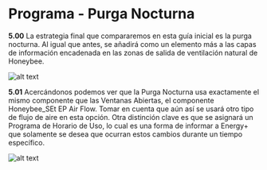 # Programa - Purga Nocturna

**5.00** La estrategia final que compararemos en esta guía inicial es la purga nocturna. Al igual que antes, se añadirá como un elemento más a las capas de información encadenada en las zonas de salida de ventilación natural de Honeybee.

![alt text](https://user-images.githubusercontent.com/44324576/52487947-15713780-2bbf-11e9-9a2a-45c631d04174.png)

**5.01** Acercándonos podemos ver que la Purga Nocturna usa exactamente el mismo componente que las Ventanas Abiertas, el componente Honeybee_SEt EP Air Flow. Tomar en cuenta que aún así se usará otro tipo de flujo de aire en esta opción. Otra distinción clave es que se asignará un Programa de Horario de Uso, lo cual es una forma de informar a Energy+ que solamente se desea que ocurran estos cambios durante un tiempo específico.

![alt text](https://user-images.githubusercontent.com/44324576/52489139-c4167780-2bc1-11e9-96bb-b142796f297d.png)


